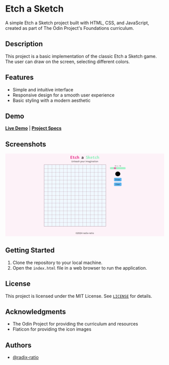 # Etch a Sketch


A simple Etch a Sketch project built with HTML, CSS, and JavaScript, created as part of The Odin Project's Foundations curriculum.

## Description

This project is a basic implementation of the classic Etch a Sketch game. The user can draw on the screen, selecting different colors.

## Features

* Simple and intuitive interface
* Responsive design for a smooth user experience
* Basic styling with a modern aesthetic

## Demo

[**Live Demo**](https://radix-ratio.github.io/etch-a-sketch/) | [**Project Specs**](https://www.theodinproject.com/lessons/foundations-etch-a-sketch)

## Screenshots

![App Screenshot](img/app-screen.png)

## Getting Started

1. Clone the repository to your local machine.
2. Open the `index.html` file in a web browser to run the application.

## License

This project is licensed under the MIT License. See [`LICENSE`](https://choosealicense.com/licenses/mit/) for details.

## Acknowledgments

- The Odin Project for providing the curriculum and resources
- Flaticon for providing the icon images

## Authors

- [@radix-ratio](https://www.github.com/radix-ratio)